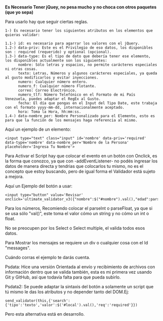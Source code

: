**Es Necesario Tener jQuey, no pesa mucho y no choca con otros paquetes (que yo sepa)**

Para usarlo hay que seguir ciertas reglas.

    1-) Es necesario tener los siguientes atributos en los elementos que quieras validar:

    1.1-) id: es necesario para agarrar los valores con el jQuery.
    1.2-) data-priv: Este es el Privilegio de eso datos, los disponibles son : required (requerido) y optional (opcional).
    1.3-) data-type: Es el tipo de dato que debería tener ese elemento, los disponibles actualmente son los siguientes:
          nombre: Sólo letras y espacios, no permite carácteres especiales ni otras cosas.
          texto: Letras, Números y algunos carácteres especiales, ya queda al gusto modificarlos y evitar inyecciones.
          numero: Cualquier número entero.
          numero_f: Cualquier número Flotante.
          correo: Correo Electrónico.
          numero_tlf: Número Telefónico en el Formato de mi País Venezuela, puedes adaptar el RegEx al Gusto.
          fecha: El día que pongas en el Input del Tipo Date, este trabaja con el formato yyyy-mm-dd, internacionalmente aceptado.
          hora: Toma la Hora, hh:mm:ss.
    1.4-) data-nombre_per: Nombre Personalizado para el Elemento, esto es para que la función de los mensajes haga referencia al mismo.

Aquí un ejemplo de un elemento:

    <input type="text" class="input" id='nombre' data-priv='required' data-type='nombre' data-nombre_per='Nombre de la Persona' placeholder='Ingresa Tu Nombre'>

Para Activar el Script hay que colocar el evento en un botón con Onclick, es la forma que conozco, ya que con -addEventListener- no podés ingresar los datos de manera directa y tendrias que colocarlos tu mismo, no es el concepto que estoy buscando, pero de igual forma el Validador está sujeto a mejora.

Aquí un Ejemplo del botón a usar:

    <input type="button" value='Revisar' onclick='ultimate_validator_v3({"nombre":$("#nombre").val(),"edad":parseInt($("#edad").val()),"sexo":$("#sexo").val(),"comida":$("#comida").val(),"musica":$("#musica").val(),"apellido":$("#apellido").val(),"pais":$("#pais").val(),"fecha":$("#fecha").val(),"hora":$("#hora").val(),"correo":$("#correo").val()})'>

Para los números, Recomiendo colocar el parseInt o parseFloat, ya que si se usa sólo "val()", este toma el valor cómo un string y no cómo un int o float.

No se preocupen por los Select o Select multiple, el valida todos esos datos.

Para Mostrar los mensajes se requiere un div o cualquier cosa con el Id "messages".

Cuándo corras el ejemplo te darás cuenta.

Psdata: Hice una versión Orientada al envío y recibimiento de archivos con información dentro que se valida también, esta es mi primera vez usando Git y GitHub, así que todavía falta para que pueda subirlo.

Psdata2: Se puede adaptar la sintaxis del botón a solamente un script que tú mismo le das los atributos y no depender tanto del DOM.Ej:

    send_validator(this,{'search':{'tipo':'texto','valor':$('#local').val(),'req':'required'}})

Pero esta alternativa está en desarrollo.
